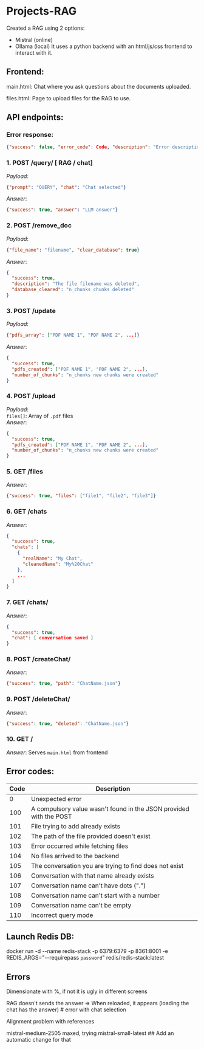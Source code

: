# Projects-RAG
Created a RAG using 2 options:
- Mistral (online)
- Ollama (local)
It uses a python backend with an html/js/css frontend to interact with it.

## Frontend:
main.html: Chat where you ask questions about the documents uploaded.

files.html: Page to upload files for the RAG to use.

## API endpoints:

### Error response:
```json
{"success": false, "error_code": Code, "description": "Error description"}
```

### 1. POST /query/<queryMode> [ RAG / chat]
*Payload*: 
```json
{"prompt": "QUERY", "chat": "Chat selected"}
```
*Answer*: 
```json
{"success": true, "answer": "LLM answer"}
```

### 2. POST /remove_doc  
*Payload*:  
```json
{"file_name": "filename", "clear_database": true}
```
*Answer*:  
```json
{
  "success": true,
  "description": "The file filename was deleted",
  "database_cleared": "n_chunks chunks deleted"
}
```

### 3. POST /update  
*Payload*:  
```json
{"pdfs_array": ["PDF NAME 1", "PDF NAME 2", ...]}
```
*Answer*:  
```json
{
  "success": true,
  "pdfs_created": ["PDF NAME 1", "PDF NAME 2", ...],
  "number_of_chunks": "n_chunks new chunks were created"
}
```

### 4. POST /upload  
*Payload*:  
`files[]`: Array of `.pdf` files  
*Answer*:  
```json
{
  "success": true,
  "pdfs_created": ["PDF NAME 1", "PDF NAME 2", ...],
  "number_of_chunks": "n_chunks new chunks were created"
}
```

### 5. GET /files  
*Answer*:  
```json
{"success": true, "files": ["file1", "file2", "file3"]}
```

### 6. GET /chats  
*Answer*:  
```json
{
  "success": true,
  "chats": [
    {
      "realName": "My Chat",
      "cleanedName": "My%20Chat"
    },
    ...
  ]
}
```

### 7. GET /chats/<name>  
*Answer*:  
```json
{
  "success": true,
  "chat": [ conversation saved ]
}
```

### 8. POST /createChat/<name>  
*Answer*:  
```json
{"success": true, "path": "ChatName.json"}
```

### 9. POST /deleteChat/<name>  
*Answer*:  
```json
{"success": true, "deleted": "ChatName.json"}
```

### 10. GET /  
*Answer*: Serves `main.html` from frontend

## Error codes:

| Code | Description |
|------|-------------|
| 0    | Unexpected error |
| 100  | A compulsory value wasn't found in the JSON provided with the POST |
| 101  | File trying to add already exists |
| 102  | The path of the file provided doesn't exist |
| 103  | Error occurred while fetching files |
| 104  | No files arrived to the backend |
| 105  | The conversation you are trying to find does not exist |
| 106  | Conversation with that name already exists |
| 107  | Conversation name can't have dots (".") |
| 108  | Conversation name can't start with a number |
| 109  | Conversation name can't be empty |
| 110  | Incorrect query mode |

##  Launch Redis DB:
docker run -d --name redis-stack -p 6379:6379 -p 8361:8001 -e REDIS_ARGS="--requirepass `password`" redis/redis-stack:latest



## Errors
Dimensionate with %, if not it is ugly in different screens

RAG doesn't sends the answer => When reloaded, it appears (loading the chat has the answer) # error with chat selection

Alignment problem with references

mistral-medium-2505 maxed, trying mistral-small-latest ## Add an automatic change for that
